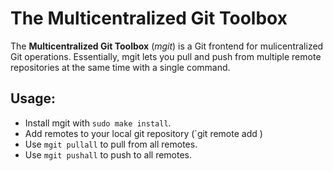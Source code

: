 # The Multicentralized Git Toolbox
The **Multicentralized Git Toolbox** (*mgit*) is a Git frontend for mulicentralized Git operations. Essentially, mgit lets you pull and push from multiple remote repositories at the same time with a single command.

## Usage:
- Install mgit with `sudo make install`.
- Add remotes to your local git repository (`git remote add <name> <URL>)
- Use `mgit pullall` to pull from all remotes.
- Use `mgit pushall` to push to all remotes.
